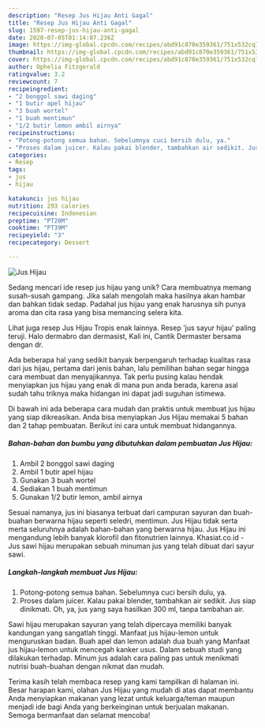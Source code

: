 ```yaml
---
description: "Resep Jus Hijau Anti Gagal"
title: "Resep Jus Hijau Anti Gagal"
slug: 1597-resep-jus-hijau-anti-gagal
date: 2020-07-05T01:14:07.236Z
image: https://img-global.cpcdn.com/recipes/abd91c870e359361/751x532cq70/jus-hijau-foto-resep-utama.jpg
thumbnail: https://img-global.cpcdn.com/recipes/abd91c870e359361/751x532cq70/jus-hijau-foto-resep-utama.jpg
cover: https://img-global.cpcdn.com/recipes/abd91c870e359361/751x532cq70/jus-hijau-foto-resep-utama.jpg
author: Ophelia Fitzgerald
ratingvalue: 3.2
reviewcount: 7
recipeingredient:
- "2 bonggol sawi daging"
- "1 butir apel hijau"
- "3 buah wortel"
- "1 buah mentimun"
- "1/2 butir lemon ambil airnya"
recipeinstructions:
- "Potong-potong semua bahan. Sebelumnya cuci bersih dulu, ya."
- "Proses dalam juicer. Kalau pakai blender, tambahkan air sedikit. Jus siap dinikmati. Oh, ya, jus yang saya hasilkan 300 ml, tanpa tambahan air."
categories:
- Resep
tags:
- jus
- hijau

katakunci: jus hijau 
nutrition: 293 calories
recipecuisine: Indonesian
preptime: "PT20M"
cooktime: "PT39M"
recipeyield: "3"
recipecategory: Dessert

---
```



![Jus Hijau](https://img-global.cpcdn.com/recipes/abd91c870e359361/751x532cq70/jus-hijau-foto-resep-utama.jpg)

Sedang mencari ide resep jus hijau yang unik? Cara membuatnya memang susah-susah gampang. Jika salah mengolah maka hasilnya akan hambar dan bahkan tidak sedap. Padahal jus hijau yang enak harusnya sih punya aroma dan cita rasa yang bisa memancing selera kita.

Lihat juga resep Jus Hijau Tropis enak lainnya. Resep &#39;jus sayur hijau&#39; paling teruji. Halo dermabro dan dermasist, Kali ini, Cantik Dermaster bersama dengan dr.

Ada beberapa hal yang sedikit banyak berpengaruh terhadap kualitas rasa dari jus hijau, pertama dari jenis bahan, lalu pemilihan bahan segar hingga cara membuat dan menyajikannya. Tak perlu pusing kalau hendak menyiapkan jus hijau yang enak di mana pun anda berada, karena asal sudah tahu triknya maka hidangan ini dapat jadi suguhan istimewa.


Di bawah ini ada beberapa cara mudah dan praktis untuk membuat jus hijau yang siap dikreasikan. Anda bisa menyiapkan Jus Hijau memakai 5 bahan dan 2 tahap pembuatan. Berikut ini cara untuk membuat hidangannya.

<!--inarticleads1-->

##### Bahan-bahan dan bumbu yang dibutuhkan dalam pembuatan Jus Hijau:

1. Ambil 2 bonggol sawi daging
1. Ambil 1 butir apel hijau
1. Gunakan 3 buah wortel
1. Sediakan 1 buah mentimun
1. Gunakan 1/2 butir lemon, ambil airnya


Sesuai namanya, jus ini biasanya terbuat dari campuran sayuran dan buah-buahan berwarna hijau seperti seledri, mentimun. Jus Hijau tidak serta merta seluruhnya adalah bahan-bahan yang berwarna hijau. Jus Hijau ini mengandung lebih banyak klorofil dan fitonutrien lainnya. Khasiat.co.id - Jus sawi hijau merupakan sebuah minuman jus yang telah dibuat dari sayur sawi. 

<!--inarticleads2-->

##### Langkah-langkah membuat Jus Hijau:

1. Potong-potong semua bahan. Sebelumnya cuci bersih dulu, ya.
1. Proses dalam juicer. Kalau pakai blender, tambahkan air sedikit. Jus siap dinikmati. Oh, ya, jus yang saya hasilkan 300 ml, tanpa tambahan air.


Sawi hijau merupakan sayuran yang telah dipercaya memiliki banyak kandungan yang sangatlah tinggi. Manfaat jus hijau-lemon untuk menguruskan badan. Buah apel dan lemon adalah dua buah yang Manfaat jus hijau-lemon untuk mencegah kanker usus. Dalam sebuah studi yang dilakukan terhadap. Minum jus adalah cara paling pas untuk menikmati nutrisi buah-buahan dengan nikmat dan mudah. 

Terima kasih telah membaca resep yang kami tampilkan di halaman ini. Besar harapan kami, olahan Jus Hijau yang mudah di atas dapat membantu Anda menyiapkan makanan yang lezat untuk keluarga/teman maupun menjadi ide bagi Anda yang berkeinginan untuk berjualan makanan. Semoga bermanfaat dan selamat mencoba!
